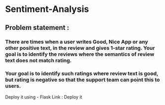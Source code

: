 # Sentiment-Analysis
## Problem statement :
### There are times when a user writes Good, Nice App or any other positive text, in the review and gives 1-star rating. Your goal is to identify the reviews where the semantics of review text does not match rating.
### Your goal is to identify such ratings where review text is good, but rating is negative so that the support team can point this to users. 
Deploy it using - Flask Link : Deploy it 
